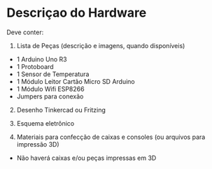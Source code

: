 # Descriçao do Hardware

Deve conter:

1) Lista de Peças (descrição e imagens, quando disponíveis)

  - 1 Arduino Uno R3
  - 1 Protoboard
  - 1 Sensor de Temperatura 
  - 1 Módulo Leitor Cartão Micro SD Arduino
  - 1 Módulo Wifi ESP8266
  - Jumpers para conexão

2) Desenho Tinkercad ou Fritzing

3) Esquema eletrônico

4) Materiais para confecção de caixas e consoles (ou arquivos para impressão 3D)
  
  - Não haverá caixas e/ou peças impressas em 3D
